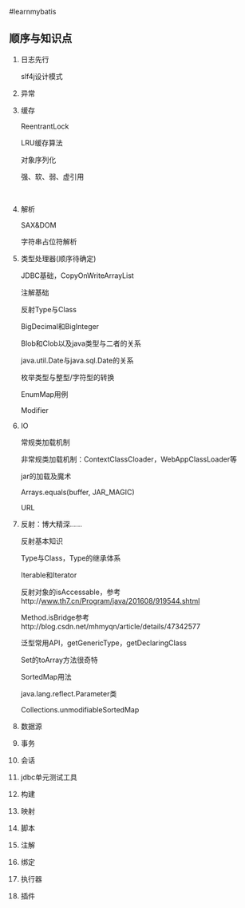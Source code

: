 #learnmybatis

## 顺序与知识点

1. 日志先行

   ​slf4j设计模式

2. 异常

3. 缓存

   ReentrantLock

   LRU缓存算法

   对象序列化

   强、软、弱、虚引用

   ​

4. 解析

   SAX&DOM

   字符串占位符解析


5. 类型处理器(顺序待确定)

   JDBC基础，CopyOnWriteArrayList

   注解基础

   反射Type与Class

   BigDecimal和BigInteger

   Blob和Clob以及java类型与二者的关系

   java.util.Date与java.sql.Date的关系

   枚举类型与整型/字符型的转换

   EnumMap用例

   Modifier


6. IO

   常规类加载机制

   非常规类加载机制：ContextClassCloader，WebAppClassLoader等

   jar的加载及魔术

   Arrays.equals(buffer, JAR_MAGIC)

   URL

7. 反射：博大精深……

   反射基本知识

   Type与Class，Type的继承体系

   Iterable和Iterator

   反射对象的isAccessable，参考http://www.th7.cn/Program/java/201608/919544.shtml

   Method.isBridge参考http://blog.csdn.net/mhmyqn/article/details/47342577

   泛型常用API，getGenericType，getDeclaringClass

   Set的toArray方法很奇特

   SortedMap用法

   java.lang.reflect.Parameter类

   Collections.unmodifiableSortedMap

8. 数据源

9. 事务

10. 会话

11. jdbc单元测试工具

12. 构建

13. 映射

14. 脚本

15. 注解

16. 绑定

17. 执行器

18. 插件

